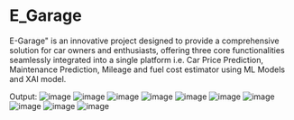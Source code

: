 # E_Garage
E-Garage" is an innovative project designed to provide a comprehensive solution for car owners and enthusiasts, offering three core functionalities seamlessly integrated into a single platform i.e. Car Price Prediction, Maintenance Prediction, Mileage and fuel cost estimator using ML Models and XAI model.

Output:
![image](https://github.com/2002kartik12/E_Garage/assets/110666936/8938fc86-bfc8-49fa-812b-ee74f093a9a1) ![image](https://github.com/2002kartik12/E_Garage/assets/110666936/c0993e0e-7a38-43af-8dc3-011fd3ebf3ca) ![image](https://github.com/2002kartik12/E_Garage/assets/110666936/4e05a2bb-afe0-4e73-b738-54275a3aa7cf) ![image](https://github.com/2002kartik12/E_Garage/assets/110666936/3af78a39-4a81-4d83-824a-61d7f3599a54)
![image](https://github.com/2002kartik12/E_Garage/assets/110666936/ffabe95f-ff12-4d65-aef5-807a37402e0a) ![image](https://github.com/2002kartik12/E_Garage/assets/110666936/90208b47-597c-475a-8a82-a1b7862e3848) ![image](https://github.com/2002kartik12/E_Garage/assets/110666936/e7ab3ada-14c0-453f-9c9d-cb5916873a6b) ![image](https://github.com/2002kartik12/E_Garage/assets/110666936/d8d646ac-d69b-48e8-8cf0-7eedcddcf25a)
![image](https://github.com/2002kartik12/E_Garage/assets/110666936/3850707f-cf45-47bc-9201-f956fa815fdf) ![image](https://github.com/2002kartik12/E_Garage/assets/110666936/b9d37312-8407-4cc0-87e2-573ec6dd0294)










